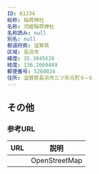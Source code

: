 ```yaml
---
ID: 61J34
総称: 稲荷神社
名称: 河姫稲荷神社
名称読み: null
別名: null
都道府県: 滋賀県
区域: 長浜市
緯度: 35.3845628
経度: 136.2660449
郵便番号: 5260024
住所: 滋賀県長浜市三ツ矢元町６−６
---
```


## その他

### 参考URL

| URL | 説明          |
| --- | ------------- |
|     | OpenStreetMap |
